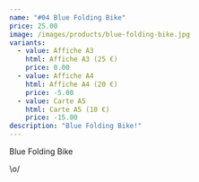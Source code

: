 ```yaml
---
name: "#04 Blue Folding Bike"
price: 25.00
image: /images/products/blue-folding-bike.jpg
variants:
  - value: Affiche A3
    html: Affiche A3 (25 €)
    price: 0.00
  - value: Affiche A4
    html: Affiche A4 (20 €)
    price: -5.00
  - value: Carte A5
    html: Carte A5 (10 €)
    price: -15.00
description: "Blue Folding Bike!"
---
```


Blue Folding Bike

\o/

